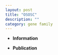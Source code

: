 ```yaml
---
layout: post
title: "OSOSC"
description: ""
category: gene family
---
```


* **Information**  

* **Publication**  


